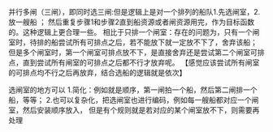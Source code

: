 并行多闸（三闸），即同时选三闸:但是逻辑上是对一个排列的船队1.先选闸室，2.放一艘船 ；
然后重复步骤1和步骤2直到船资源或者闸资源用完，作为目标函数的。这种逻辑上更合理一些。
相比于只排一个闸室：存在的问题为，只有一个闸室时，待排的船尝试所有可排点之后，若不能放下就一定放不下了，舍弃该船；
但是多个闸室时，第一个闸室可排点放不下，是直接舍弃还是尝试第二个闸室可排点，直到尝试所有闸室的可排点之后都不行才放弃呢。
【感觉应该尝试所有闸室的可排点均不行之后再放弃，结合选船的逻辑就是依次】

选闸室的地方可以
1.简化：例如就是顺序，第一闸拍一个船，然后第二闸排一个船，等等；
2.也可以复杂化，把选闸室也进行编码，例如每一艘船都对应一个闸室，然后安装顺序放入，
但是有个规则就是若对应的某个闸室放不下，则需要再处理
